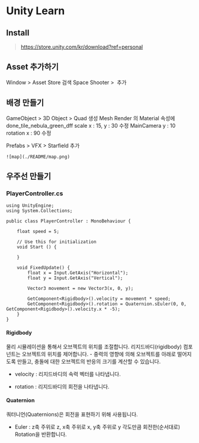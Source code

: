 # Unity Learn

## Install
> https://store.unity.com/kr/download?ref=personal


## Asset 추가하기

Window > Asset Store
검색 Space Shooter >  추가


## 배경 만들기

GameObject > 3D Object > Quad 생성
Mesh Render 의 Material 속성에 done_tile_nebula_green_dff
scale x : 15, y : 30 수정
MainCamera y : 10 rotation x : 90 수정

Prefabs > VFX > Starfield 추가

```
![map](./README/map.png) 
```

## 우주선 만들기



### PlayerController.cs

```
using UnityEngine;
using System.Collections;

public class PlayerController : MonoBehaviour {

	float speed = 5;

	// Use this for initialization
	void Start () {
	
	}

	void FixedUpdate() {
		float x = Input.GetAxis("Horizontal");
		float y = Input.GetAxis("Vertical");

		Vector3 movement = new Vector3(x, 0, y);

		GetComponent<Rigidbody>().velocity = movement * speed;
		GetComponent<Rigidbody>().rotation = Quaternion.sEuler(0, 0, GetComponent<Rigidbody>().velocity.x * -5);
	}
}

```


#### Rigidbody
물리 시뮬레이션을 통해서 오브젝트의 위치를 조절합니다.
리지드바디(rigidbody) 컴포넌트는 오브젝트의 위치를 제어합니다. - 중력의 영향에 의해 오브젝트를 아래로 떨어지도록 만들고,
충돌에 대한 오브젝트의 반응의 크기를 계산할 수 있습니다.

* velocity
: 리지드바디의 속력 벡터를 나타냅니다.

* rotation
: 리지드바디의 회전을 나타냅니다.


#### Quaternion
쿼터니언(Quaternions)은 회전을 표현하기 위해 사용됩니다.

* Euler
: z축 주위로 z, x축 주위로 x, y축 주위로 y 각도만큼 회전한(순서대로) Rotation을 반환합니다.
